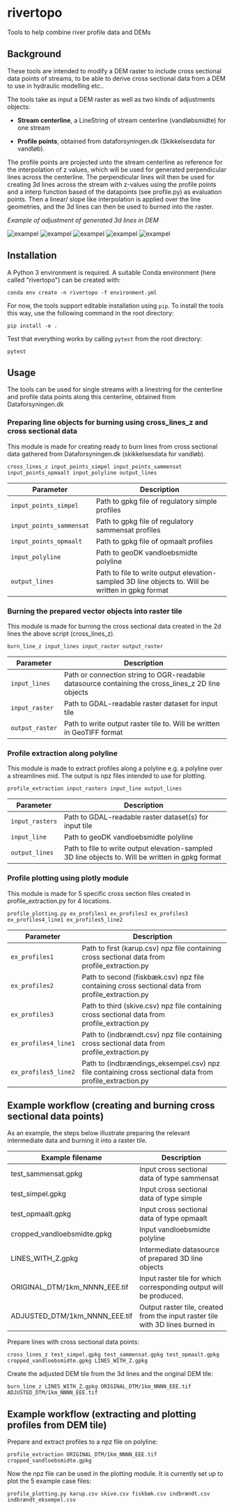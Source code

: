 # rivertopo
Tools to help combine river profile data and DEMs

## Background

These tools are intended to modify a DEM raster to include cross sectional data points of streams, to be able to derive cross sectional data from a DEM to use in hydraulic modelling etc..

The tools take as input a DEM raster as well as two kinds of adjustments objects:

- **Stream centerline**, a LineString of stream centerline (vandløbsmidte) for one stream

-  **Profile points**, obtained from dataforsyningen.dk (Skikkelsesdata for vandløb).

The profile points are projected unto the stream centerline as reference for the interpolation of z values, which will be used for generated perpendicular lines across the centerline. The perpendicular lines will then be used for creating 3d lines across the stream with z-values using the profile points and a interp function based of the datapoints (see profile.py) as evaluation points. Then a linear/ slope like interpolation is applied over the line geometries, and the 3d lines can then be used to burned into the raster.

*Example of adjustment of generated 3d lines in DEM*

![exampel](docs/images/Slide2.PNG)
![exampel](docs/images/Slide3.PNG)
![exampel](docs/images/Slide4.PNG)
![exampel](docs/images/Slide5.PNG)
![exampel](docs/images/Slide6.PNG)


## Installation
A Python 3 environment is required. A suitable Conda environment (here called
"rivertopo") can be created with:

```
conda env create -n rivertopo -f environment.yml
```

For now, the tools support editable installation using `pip`. To install the
tools this way, use the following command in the root directory:

```
pip install -e .
```

Test that everything works by calling `pytest` from the root directory:

```
pytest
```
## Usage

The tools can be used for single streams with a linestring for the centerline and profile data points along this centerline, obtained from Dataforsyningen.dk

### Preparing line objects for burning using cross_lines_z and cross sectional data
This module is made for creating ready to burn lines from cross sectional data gathered from Dataforsyningen.dk (skikkelsesdata for vandløb). 

```
cross_lines_z input_points_simpel input_points_sammensat input_points_opmaalt input_polyline output_lines 
```
| Parameter | Description |
| --------- | ----------- |
| `input_points_simpel` | Path to gpkg file of regulatory simple profiles |
| `input_points_sammensat` | Path to gpkg file of regulatory sammensat profiles |
| `input_points_opmaalt` | Path to gpkg file of opmaalt profiles |
| `input_polyline` | Path to geoDK vandloebsmidte polyline |
| `output_lines` | Path to file to write output elevation-sampled 3D line objects to. Will be written in gpkg format |

### Burning the prepared vector objects into raster tile
This module is made for burning the cross sectional data created in the 2d lines the above script (cross_lines_z).
```
burn_line_z input_lines input_raster output_raster 
```
| Parameter | Description |
| --------- | ----------- |
| `input_lines` |  Path or connection string to OGR-readable datasource containing the cross_lines_z 2D line objects |
| `input_raster` | Path to GDAL-readable raster dataset for input tile |
| `output_raster` | Path to write output raster tile to. Will be written in GeoTIFF format |

### Profile extraction along polyline
This module is made to extract profiles along a polyline e.g. a polyline over a streamlines mid. The output is npz files intended to use for plotting.
```
profile_extraction input_rasters input_line output_lines 
```
| Parameter | Description |
| --------- | ----------- |
| `input_rasters` |   Path to GDAL-readable raster dataset(s) for input tile |
| `input_line` | Path to geoDK vandloebsmidte polyline |
| `output_lines` | Path to file to write output elevation-sampled 3D line objects to. Will be written in gpkg format |

### Profile plotting using plotly module
This module is made for 5 specific cross section files created in profile_extraction.py for 4 locations. 
```
profile_plotting.py ex_profiles1 ex_profiles2 ex_profiles3 ex_profiles4_line1 ex_profiles5_line2
```
| Parameter | Description |
| --------- | ----------- |
| `ex_profiles1` | Path to first (karup.csv) npz file containing cross sectional data from profile_extraction.py |
| `ex_profiles2` | Path to second (fiskbæk.csv) npz file containing cross sectional data from profile_extraction.py |
| `ex_profiles3` | Path to third (skive.csv) npz file containing cross sectional data from profile_extraction.py |
| `ex_profiles4_line1` | Path to (indbrændt.csv) npz file containing cross sectional data from profile_extraction.py |
| `ex_profiles5_line2` | Path to (indbrændings_eksempel.csv) npz file containing cross sectional data from profile_extraction.py |

## Example workflow (creating and burning cross sectional data points)

As an example, the steps below illustrate preparing the relevant intermediate data and burning it into a raster tile.

| Example filename | Description |
| ---------------- | ----------- |
| test_sammensat.gpkg | Input cross sectional data of type sammensat |
| test_simpel.gpkg | Input cross sectional data of type simple |
| test_opmaalt.gpkg | Input cross sectional data of type opmaalt |
| cropped_vandloebsmidte.gpkg | Input vandloebsmidte polyline |
| LINES_WITH_Z.gpkg | Intermediate datasource of prepared 3D line objects |
| ORIGINAL_DTM/1km_NNNN_EEE.tif | Input raster tile for which corresponding output will be produced. |
| ADJUSTED_DTM/1km_NNNN_EEE.tif | Output raster tile, created from the input raster tile with 3D lines burned in |

Prepare lines with cross sectional data points:

```
cross_lines_z test_simpel.gpkg test_sammensat.gpkg test_opmaalt.gpkg cropped_vandloebsmidte.gpkg LINES_WITH_Z.gpkg 
```

Create the adjusted DEM tile from the 3d lines and the original DEM tile:

```
burn_line_z LINES_WITH_Z.gpkg ORIGINAL_DTM/1km_NNNN_EEE.tif ADJUSTED_DTM/1km_NNNN_EEE.tif 
```

## Example workflow (extracting and plotting profiles from DEM tile)

Prepare and extract profiles to a npz file on polyline:

```
profile_extraction ORIGINAL_DTM/1km_NNNN_EEE.tif cropped_vandloebsmidte.gpkg 
```

Now the npz file can be used in the plotting module. It is currently set up to plot the 5 example case files:

```
profile_plotting.py karup.csv skive.csv fiskbæk.csv indbrændt.csv indbrændt_eksempel.csv
```




